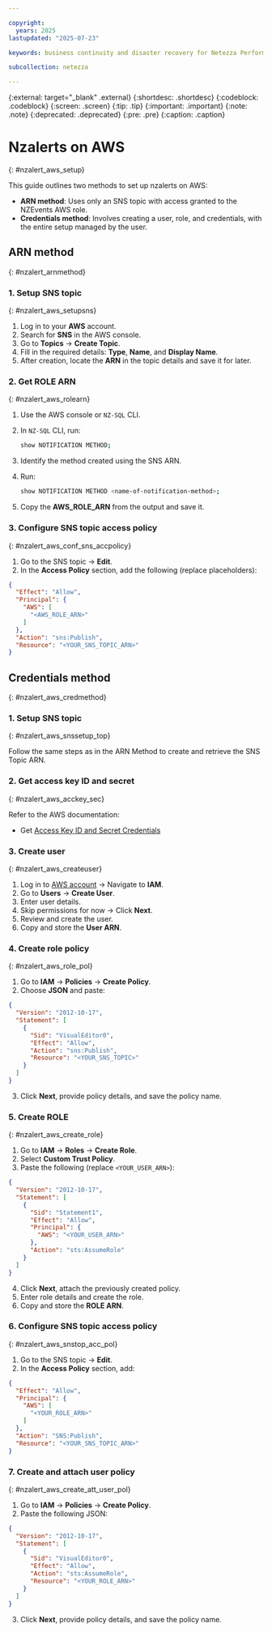 ```yaml
---

copyright:
  years: 2025
lastupdated: "2025-07-23"

keywords: business continuity and disaster recovery for Netezza Performance Server as a Service, business continuity, disaster recovery,

subcollection: netezza

---
```

{:external: target="_blank" .external}
{:shortdesc: .shortdesc}
{:codeblock: .codeblock}
{:screen: .screen}
{:tip: .tip}
{:important: .important}
{:note: .note}
{:deprecated: .deprecated}
{:pre: .pre}
{:caption: .caption}

# Nzalerts on AWS
{: #nzalert_aws_setup}

This guide outlines two methods to set up nzalerts on AWS:

- **ARN method**: Uses only an SNS topic with access granted to the NZEvents AWS role.
- **Credentials method**: Involves creating a user, role, and credentials, with the entire setup managed by the user.

## ARN method
{: #nzalert_arnmethod}

### 1. Setup SNS topic
{: #nzalert_aws_setupsns}

1. Log in to your **AWS** account.
2. Search for **SNS** in the AWS console.
3. Go to **Topics** → **Create Topic**.
4. Fill in the required details: **Type**, **Name**, and **Display Name**.
5. After creation, locate the **ARN** in the topic details and save it for later.

### 2. Get ROLE ARN
{: #nzalert_aws_rolearn}

1. Use the AWS console or `NZ-SQL` CLI.
2. In `NZ-SQL` CLI, run:

   ```bash
   show NOTIFICATION METHOD;
   ```

3. Identify the method created using the SNS ARN.
4. Run:

   ```bash
   show NOTIFICATION METHOD <name-of-notification-method>;
   ```

5. Copy the **AWS_ROLE_ARN** from the output and save it.

### 3. Configure SNS topic access policy
{: #nzalert_aws_conf_sns_accpolicy}

1. Go to the SNS topic → **Edit**.
2. In the **Access Policy** section, add the following (replace placeholders):

```json
{
  "Effect": "Allow",
  "Principal": {
    "AWS": [
      "<AWS_ROLE_ARN>"
    ]
  },
  "Action": "sns:Publish",
  "Resource": "<YOUR_SNS_TOPIC_ARN>"
}
```

## Credentials method
{: #nzalert_aws_credmethod}

### 1. Setup SNS topic
{: #nzalert_aws_snssetup_top}

Follow the same steps as in the ARN Method to create and retrieve the SNS Topic ARN.

### 2. Get access key ID and secret
{: #nzalert_aws_acckey_sec}

Refer to the AWS documentation:
- Get [Access Key ID and Secret Credentials](https://docs.aws.amazon.com/cli/latest/userguide/cli-authentication-user.html#cli-authentication-user-get)

### 3. Create user
{: #nzalert_aws_createuser}

1. Log in to [AWS account](https://docs.aws.amazon.com/cli/latest/userguide/cli-authentication-user.html#cli-authentication-user-create) → Navigate to **IAM**.
2. Go to **Users** → **Create User**.
3. Enter user details.
4. Skip permissions for now → Click **Next**.
5. Review and create the user.
6. Copy and store the **User ARN**.

### 4. Create role policy
{: #nzalert_aws_role_pol}

1. Go to **IAM** → **Policies** → **Create Policy**.
2. Choose **JSON** and paste:

```json
{
  "Version": "2012-10-17",
  "Statement": [
    {
      "Sid": "VisualEditor0",
      "Effect": "Allow",
      "Action": "sns:Publish",
      "Resource": "<YOUR_SNS_TOPIC>"
    }
  ]
}
```

3. Click **Next**, provide policy details, and save the policy name.

### 5. Create ROLE
{: #nzalert_aws_create_role}

1. Go to **IAM** → **Roles** → **Create Role**.
2. Select **Custom Trust Policy**.
3. Paste the following (replace `<YOUR_USER_ARN>`):

```json
{
  "Version": "2012-10-17",
  "Statement": [
    {
      "Sid": "Statement1",
      "Effect": "Allow",
      "Principal": {
        "AWS": "<YOUR_USER_ARN>"
      },
      "Action": "sts:AssumeRole"
    }
  ]
}
```

4. Click **Next**, attach the previously created policy.
5. Enter role details and create the role.
6. Copy and store the **ROLE ARN**.

### 6. Configure SNS topic access policy
{: #nzalert_aws_snstop_acc_pol}

1. Go to the SNS topic → **Edit**.
2. In the **Access Policy** section, add:

```json
{
  "Effect": "Allow",
  "Principal": {
    "AWS": [
      "<YOUR_ROLE_ARN>"
    ]
  },
  "Action": "SNS:Publish",
  "Resource": "<YOUR_SNS_TOPIC_ARN>"
}
```

### 7. Create and attach user policy
{: #nzalert_aws_create_att_user_pol}

1. Go to **IAM** → **Policies** → **Create Policy**.
2. Paste the following JSON:

```json
{
  "Version": "2012-10-17",
  "Statement": [
    {
      "Sid": "VisualEditor0",
      "Effect": "Allow",
      "Action": "sts:AssumeRole",
      "Resource": "<YOUR_ROLE_ARN>"
    }
  ]
}
```

3. Click **Next**, provide policy details, and save the policy name.

